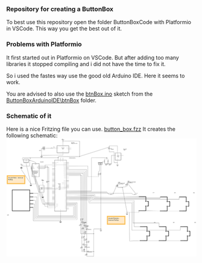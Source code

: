 ### Repository for creating a ButtonBox

To best use this repository open the folder ButtonBoxCode with Platformio in VSCode.
This way you get the best out of it.

### Problems with Platformio
It first started out in Platformio on VSCode.
But after adding too many libraries it stopped compiling and i did not have the time to fix it.

So i used the fastes way use the good old Arduino IDE. 
Here it seems to work.

You are advised to also use the [btnBox.ino](ButtonBoxArduinoIDE\btnBox\btnBox.ino) sketch from the [ButtonBoxArduinoIDE\btnBox](ButtonBoxArduinoIDE\btnBox) folder.


### Schematic of it

Here is a nice Fritzing file you can use. [button_box.fzz](button_box.fzz)
It creates the following schematic:
![Schematic](./button_box_Schaltplan.svg)
